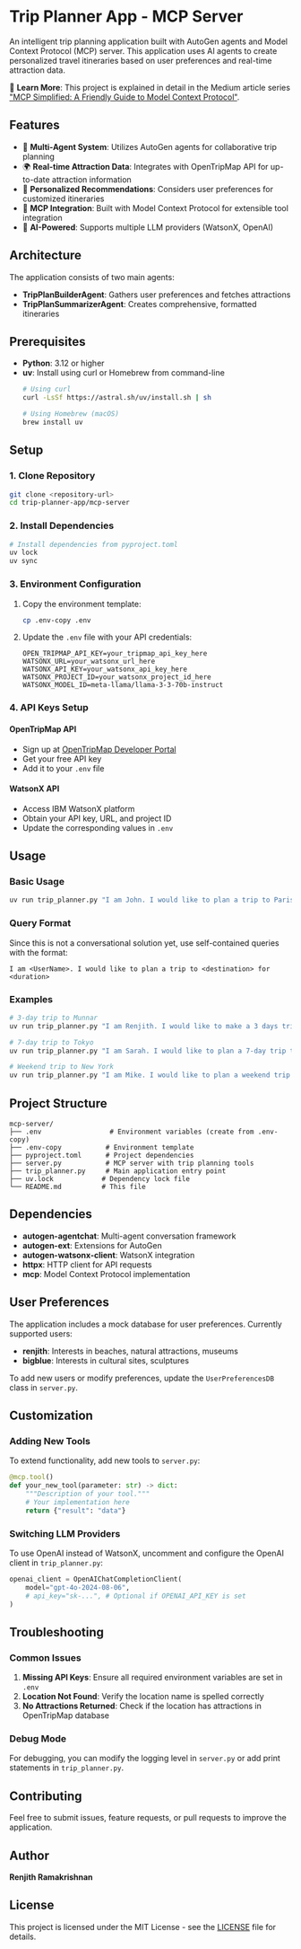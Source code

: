 # Trip Planner App - MCP Server

An intelligent trip planning application built with AutoGen agents and Model Context Protocol (MCP) server. This application uses AI agents to create personalized travel itineraries based on user preferences and real-time attraction data.

📖 **Learn More**: This project is explained in detail in the Medium article series ["MCP Simplified: A Friendly Guide to Model Context Protocol"](https://medium.com/@renjuhere/mcp-simplified-a-friendly-guide-to-model-context-protocol-1-4-9073e63113c5).

## Features

- 🤖 **Multi-Agent System**: Utilizes AutoGen agents for collaborative trip planning
- 🌍 **Real-time Attraction Data**: Integrates with OpenTripMap API for up-to-date attraction information
- 🎯 **Personalized Recommendations**: Considers user preferences for customized itineraries
- 🔧 **MCP Integration**: Built with Model Context Protocol for extensible tool integration
- 🧠 **AI-Powered**: Supports multiple LLM providers (WatsonX, OpenAI)

## Architecture

The application consists of two main agents:
- **TripPlanBuilderAgent**: Gathers user preferences and fetches attractions
- **TripPlanSummarizerAgent**: Creates comprehensive, formatted itineraries

## Prerequisites

- **Python**: 3.12 or higher
- **uv**: Install using curl or Homebrew from command-line
  ```bash
  # Using curl
  curl -LsSf https://astral.sh/uv/install.sh | sh
  
  # Using Homebrew (macOS)
  brew install uv
  ```

## Setup

### 1. Clone Repository

```bash
git clone <repository-url>
cd trip-planner-app/mcp-server
```

### 2. Install Dependencies

```bash
# Install dependencies from pyproject.toml
uv lock
uv sync
```

### 3. Environment Configuration

1. Copy the environment template:
   ```bash
   cp .env-copy .env
   ```

2. Update the `.env` file with your API credentials:
   ```env
   OPEN_TRIPMAP_API_KEY=your_tripmap_api_key_here
   WATSONX_URL=your_watsonx_url_here
   WATSONX_API_KEY=your_watsonx_api_key_here
   WATSONX_PROJECT_ID=your_watsonx_project_id_here
   WATSONX_MODEL_ID=meta-llama/llama-3-3-70b-instruct
   ```

### 4. API Keys Setup

#### OpenTripMap API
- Sign up at [OpenTripMap Developer Portal](https://dev.opentripmap.org/login)
- Get your free API key
- Add it to your `.env` file

#### WatsonX API
- Access IBM WatsonX platform
- Obtain your API key, URL, and project ID
- Update the corresponding values in `.env`

## Usage

### Basic Usage

```bash
uv run trip_planner.py "I am John. I would like to plan a trip to Paris for 5 days"
```

### Query Format

Since this is not a conversational solution yet, use self-contained queries with the format:

```
I am <UserName>. I would like to plan a trip to <destination> for <duration>
```

### Examples

```bash
# 3-day trip to Munnar
uv run trip_planner.py "I am Renjith. I would like to make a 3 days trip to Munnar, Kerala."

# 7-day trip to Tokyo
uv run trip_planner.py "I am Sarah. I would like to plan a 7-day trip to Tokyo, Japan."

# Weekend trip to New York
uv run trip_planner.py "I am Mike. I would like to plan a weekend trip to New York City."
```

## Project Structure

```
mcp-server/
├── .env                 # Environment variables (create from .env-copy)
├── .env-copy           # Environment template
├── pyproject.toml      # Project dependencies
├── server.py           # MCP server with trip planning tools
├── trip_planner.py     # Main application entry point
├── uv.lock            # Dependency lock file
└── README.md          # This file
```

## Dependencies

- **autogen-agentchat**: Multi-agent conversation framework
- **autogen-ext**: Extensions for AutoGen
- **autogen-watsonx-client**: WatsonX integration
- **httpx**: HTTP client for API requests
- **mcp**: Model Context Protocol implementation

## User Preferences

The application includes a mock database for user preferences. Currently supported users:
- **renjith**: Interests in beaches, natural attractions, museums
- **bigblue**: Interests in cultural sites, sculptures

To add new users or modify preferences, update the `UserPreferencesDB` class in `server.py`.

## Customization

### Adding New Tools

To extend functionality, add new tools to `server.py`:

```python
@mcp.tool()
def your_new_tool(parameter: str) -> dict:
    """Description of your tool."""
    # Your implementation here
    return {"result": "data"}
```

### Switching LLM Providers

To use OpenAI instead of WatsonX, uncomment and configure the OpenAI client in `trip_planner.py`:

```python
openai_client = OpenAIChatCompletionClient(
    model="gpt-4o-2024-08-06",
    # api_key="sk-...", # Optional if OPENAI_API_KEY is set
)
```

## Troubleshooting

### Common Issues

1. **Missing API Keys**: Ensure all required environment variables are set in `.env`
2. **Location Not Found**: Verify the location name is spelled correctly
3. **No Attractions Returned**: Check if the location has attractions in OpenTripMap database

### Debug Mode

For debugging, you can modify the logging level in `server.py` or add print statements in `trip_planner.py`.

## Contributing

Feel free to submit issues, feature requests, or pull requests to improve the application.

## Author

**Renjith Ramakrishnan**

## License

This project is licensed under the MIT License - see the [LICENSE](LICENSE) file for details.